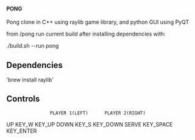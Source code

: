 #### PONG

Pong clone in C++ using raylib game library, and python GUI using PyQT

from /pong run current build after installing dependencies with:

./build.sh --run pong

## Dependencies

'brew install raylib'

## Controls

                    PLAYER 1(LEFT)      PLAYER 2(RIGHT)
UP                      KEY_W               KEY_UP
DOWN                    KEY_S               KEY_DOWN
SERVE                   KEY_SPACE           KEY_ENTER

